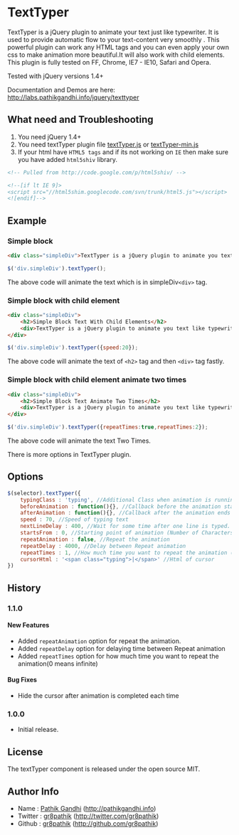 TextTyper
=========

TextTyper is a jQuery plugin to animate your text just like typewriter. It is used to provide automatic flow to your text-content very smoothly . This powerful plugin can work any HTML tags and you can even apply your own css to make  animation more beautiful.It will  also work with  child elements. This plugin is fully tested on FF, Chrome, IE7 - IE10, Safari and Opera.

Tested with jQuery versions 1.4+

Documentation and Demos are here: http://labs.pathikgandhi.info/jquery/texttyper

## What need and Troubleshooting

1. You need jQuery 1.4+ 
2. You need textTyper plugin file [textTyper.js](https://github.com/gr8pathik/jquery-texttyper/blob/master/js/textTyper.js) or [textTyper-min.js](https://github.com/gr8pathik/jquery-texttyper/blob/master/js/textTyper-min.js)
3. If your html have ```HTML5 tags``` and if its not working on ```IE``` then make sure you have added ```html5shiv``` library.

```html
<!-- Pulled from http://code.google.com/p/html5shiv/ -->

<!--[if lt IE 9]>
<script src="//html5shim.googlecode.com/svn/trunk/html5.js"></script>
<![endif]-->
```

## Example
### Simple block
```html
<div class="simpleDiv">TextTyper is a jQuery plugin to animate you text like typewriter.</div>
```
```javascript
$('div.simpleDiv').textTyper();
```
The above code will animate the text which is in simpleDiv```<div>``` tag.

### Simple block with child element
```html
<div class="simpleDiv">
	<h2>Simple Block Text With Child Elements</h2>
	<div>TextTyper is a jQuery plugin to animate you text like typewriter.</div>
</div>
```
```javascript
$('div.simpleDiv').textTyper({speed:20});
```
The above code will animate the text of ```<h2>``` tag and then ```<div>``` tag fastly.

### Simple block with child element animate two times
```html
<div class="simpleDiv">
	<h2>Simple Block Text Animate Two Times</h2>
	<div>TextTyper is a jQuery plugin to animate you text like typewriter.</div>
</div>
```
```javascript
$('div.simpleDiv').textTyper({repeatTimes:true,repeatTimes:2});
```
The above code will animate the text Two Times.

There is more options in TextTyper plugin.
## Options
```javascript
$(selector).textTyper({
	typingClass : 'typing', //Additional Class when animation is running
	beforeAnimation : function(){}, //Callback before the animation starts
	afterAnimation : function(){}, //Callback after the animation ends
	speed : 70, //Speed of typing text
	nextLineDelay : 400, //Wait for some time after one line is typed.
	startsFrom : 0, //Starting point of animation (Number of Characters)
	repeatAnimation : false, //Repeat the animation
	repeatDelay : 4000, //Delay between Repeat animation
	repeatTimes : 1, //How much time you want to repeat the animation (0 means infinite)
	cursorHtml : '<span class="typing">|</span>' //Html of cursor
})
```

## History

### 1.1.0

#### New Features
* Added `repeatAnimation` option for repeat the animation.
* Added `repeatDelay` option for delaying time between Repeat animation
* Added `repeatTimes` option for how much time you want to repeat the animation(0 means infinite)

#### Bug Fixes
* Hide the cursor after animation is completed each time

### 1.0.0
* Initial release.

## License
The textTyper component is released under the open source MIT.

## Author Info
* Name : [Pathik Gandhi](http://pathikgandhi.info) (http://pathikgandhi.info)
* Twitter : [gr8pathik](http://twitter.com/gr8pathik) (http://twitter.com/gr8pathik)
* Github : [gr8pathik](http://github.com/gr8pathik) (http://github.com/gr8pathik)
